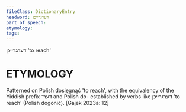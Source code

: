 ```yaml
---
fileClass: DictionaryEntry
headword: דערגרייכן
part_of_speech: 
etymology: 
tags: 
---
```

דערגרייכן
'to reach'

ETYMOLOGY
===========
Patterned on Polish dosięgnąć 'to reach', with the equivalency of the Yiddish prefix דער־ and Polish do- established by verbs like דערגרייכן 'to reach' (Polish dogonić).
[Gajek 2023a: 12]